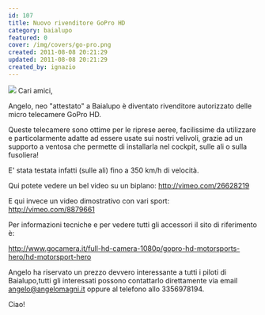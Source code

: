 ```yaml
---
id: 107
title: Nuovo rivenditore GoPro HD
category: baialupo
featured: 0
cover: /img/covers/go-pro.png
created: 2011-08-08 20:21:29
updated: 2011-08-08 20:21:29
created_by: ignazio
---
```


<img class="float-start mr-3 w-[200px]" src="/img/covers/go-pro.png"/>
Cari amici,

Angelo, neo "attestato" a Baialupo è diventato rivenditore autorizzato delle micro telecamere GoPro HD.

Queste telecamere sono ottime per le riprese aeree, facilissime da utilizzare e particolarmente adatte ad essere usate sui nostri velivoli, grazie ad un supporto a ventosa che permette di installarla nel cockpit, sulle ali o sulla fusoliera!

E' stata testata infatti (sulle ali) fino a 350 km/h di velocità.

Qui potete vedere un bel video su un biplano: <a href="http://vimeo.com/26628219">http://vimeo.com/26628219</a>

E qui invece un video dimostrativo con vari sport: <a href="http://vimeo.com/8879661">http://vimeo.com/8879661</a>

Per informazioni tecniche e per vedere tutti gli accessori il sito di riferimento è:

<a href="http://www.gocamera.it/full-hd-camera-1080p/gopro-hd-motorsports-hero/hd-motorsport-hero">http://www.gocamera.it/full-hd-camera-1080p/gopro-hd-motorsports-hero/hd-motorsport-hero</a>

Angelo ha riservato un prezzo devvero interessante a tutti i piloti di Baialupo,tutti gli interessati possono contattarlo direttamente via email
<a href="mailto:angelo@angelomagni.it">angelo@angelomagni.it</a>
oppure al telefono allo 3356978194.

Ciao!

